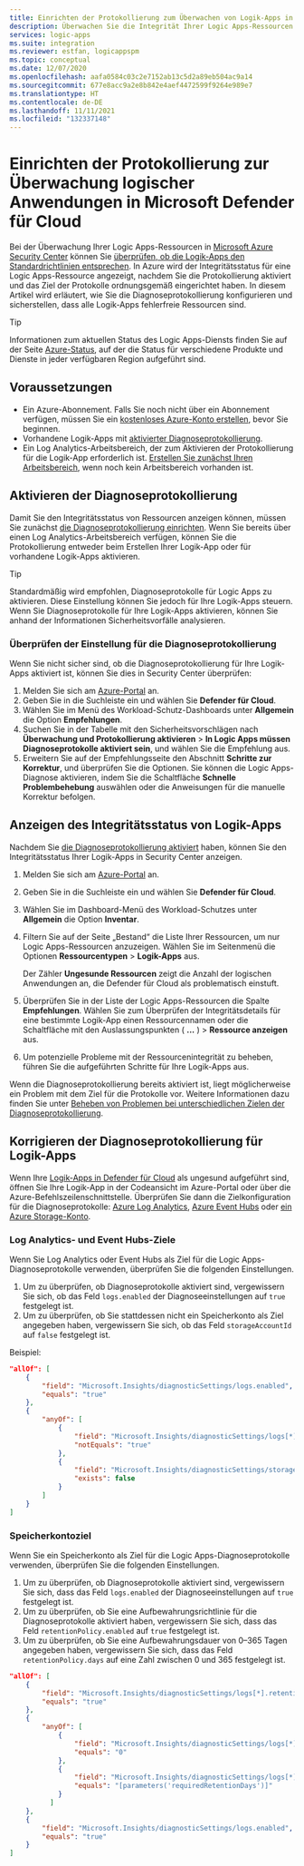 ```yaml
---
title: Einrichten der Protokollierung zum Überwachen von Logik-Apps in Azure Security Center
description: Überwachen Sie die Integrität Ihrer Logic Apps-Ressourcen in Azure Security Center, indem Sie die Diagnoseprotokollierung einrichten.
services: logic-apps
ms.suite: integration
ms.reviewer: estfan, logicappspm
ms.topic: conceptual
ms.date: 12/07/2020
ms.openlocfilehash: aafa0584c03c2e7152ab13c5d2a89eb504ac9a14
ms.sourcegitcommit: 677e8acc9a2e8b842e4aef4472599f9264e989e7
ms.translationtype: HT
ms.contentlocale: de-DE
ms.lasthandoff: 11/11/2021
ms.locfileid: "132337148"
---
```

# <a name="set-up-logging-to-monitor-logic-apps-in-microsoft-defender-for-cloud"></a>Einrichten der Protokollierung zur Überwachung logischer Anwendungen in Microsoft Defender für Cloud

Bei der Überwachung Ihrer Logic Apps-Ressourcen in [Microsoft Azure Security Center](../security-center/security-center-introduction.md) können Sie [überprüfen, ob die Logik-Apps den Standardrichtlinien entsprechen](#view-logic-apps-health-status). In Azure wird der Integritätsstatus für eine Logic Apps-Ressource angezeigt, nachdem Sie die Protokollierung aktiviert und das Ziel der Protokolle ordnungsgemäß eingerichtet haben. In diesem Artikel wird erläutert, wie Sie die Diagnoseprotokollierung konfigurieren und sicherstellen, dass alle Logik-Apps fehlerfreie Ressourcen sind.

> [!TIP]
> Informationen zum aktuellen Status des Logic Apps-Diensts finden Sie auf der Seite [Azure-Status](https://status.azure.com/), auf der die Status für verschiedene Produkte und Dienste in jeder verfügbaren Region aufgeführt sind.

## <a name="prerequisites"></a>Voraussetzungen

* Ein Azure-Abonnement. Falls Sie noch nicht über ein Abonnement verfügen, müssen Sie ein [kostenloses Azure-Konto erstellen](https://azure.microsoft.com/free/), bevor Sie beginnen.
* Vorhandene Logik-Apps mit [aktivierter Diagnoseprotokollierung](#enable-diagnostic-logging).
* Ein Log Analytics-Arbeitsbereich, der zum Aktivieren der Protokollierung für die Logik-App erforderlich ist. [Erstellen Sie zunächst Ihren Arbeitsbereich](../azure-monitor/logs/quick-create-workspace.md), wenn noch kein Arbeitsbereich vorhanden ist.

## <a name="enable-diagnostic-logging"></a>Aktivieren der Diagnoseprotokollierung

Damit Sie den Integritätsstatus von Ressourcen anzeigen können, müssen Sie zunächst [die Diagnoseprotokollierung einrichten](monitor-logic-apps-log-analytics.md). Wenn Sie bereits über einen Log Analytics-Arbeitsbereich verfügen, können Sie die Protokollierung entweder beim Erstellen Ihrer Logik-App oder für vorhandene Logik-Apps aktivieren.

> [!TIP]
> Standardmäßig wird empfohlen, Diagnoseprotokolle für Logic Apps zu aktivieren. Diese Einstellung können Sie jedoch für Ihre Logik-Apps steuern. Wenn Sie Diagnoseprotokolle für Ihre Logik-Apps aktivieren, können Sie anhand der Informationen Sicherheitsvorfälle analysieren.

### <a name="check-diagnostic-logging-setting"></a>Überprüfen der Einstellung für die Diagnoseprotokollierung

Wenn Sie nicht sicher sind, ob die Diagnoseprotokollierung für Ihre Logik-Apps aktiviert ist, können Sie dies in Security Center überprüfen:

1. Melden Sie sich am [Azure-Portal](https://portal.azure.com) an.
1. Geben Sie in die Suchleiste ein und wählen Sie **Defender für Cloud**.
1. Wählen Sie im Menü des Workload-Schutz-Dashboards unter **Allgemein** die Option **Empfehlungen**.
1. Suchen Sie in der Tabelle mit den Sicherheitsvorschlägen nach **Überwachung und Protokollierung aktivieren** &gt; **In Logic Apps müssen Diagnoseprotokolle aktiviert sein**, und wählen Sie die Empfehlung aus.
1. Erweitern Sie auf der Empfehlungsseite den Abschnitt **Schritte zur Korrektur**, und überprüfen Sie die Optionen. Sie können die Logic Apps-Diagnose aktivieren, indem Sie die Schaltfläche **Schnelle Problembehebung** auswählen oder die Anweisungen für die manuelle Korrektur befolgen.

## <a name="view-logic-apps-health-status"></a>Anzeigen des Integritätsstatus von Logik-Apps

Nachdem Sie [die Diagnoseprotokollierung aktiviert](#enable-diagnostic-logging) haben, können Sie den Integritätsstatus Ihrer Logik-Apps in Security Center anzeigen.

1. Melden Sie sich am [Azure-Portal](https://portal.azure.com) an.
1. Geben Sie in die Suchleiste ein und wählen Sie **Defender für Cloud**.
1. Wählen Sie im Dashboard-Menü des Workload-Schutzes unter **Allgemein** die Option **Inventar**.
1. Filtern Sie auf der Seite „Bestand“ die Liste Ihrer Ressourcen, um nur Logic Apps-Ressourcen anzuzeigen. Wählen Sie im Seitenmenü die Optionen **Ressourcentypen** &gt; **Logik-Apps** aus.

   Der Zähler **Ungesunde Ressourcen** zeigt die Anzahl der logischen Anwendungen an, die Defender für Cloud als problematisch einstuft.
1.  Überprüfen Sie in der Liste der Logic Apps-Ressourcen die Spalte **Empfehlungen**. Wählen Sie zum Überprüfen der Integritätsdetails für eine bestimmte Logik-App einen Ressourcennamen oder die Schaltfläche mit den Auslassungspunkten ( **...** ) &gt; **Ressource anzeigen** aus.
1.  Um potenzielle Probleme mit der Ressourcenintegrität zu beheben, führen Sie die aufgeführten Schritte für Ihre Logik-Apps aus.

Wenn die Diagnoseprotokollierung bereits aktiviert ist, liegt möglicherweise ein Problem mit dem Ziel für die Protokolle vor. Weitere Informationen dazu finden Sie unter [Beheben von Problemen bei unterschiedlichen Zielen der Diagnoseprotokollierung](#fix-diagnostic-logging-for-logic-apps).

## <a name="fix-diagnostic-logging-for-logic-apps"></a>Korrigieren der Diagnoseprotokollierung für Logik-Apps

Wenn Ihre [Logik-Apps in Defender für Cloud](#view-logic-apps-health-status) als ungesund aufgeführt sind, öffnen Sie Ihre Logik-App in der Codeansicht im Azure-Portal oder über die Azure-Befehlszeilenschnittstelle. Überprüfen Sie dann die Zielkonfiguration für die Diagnoseprotokolle: [Azure Log Analytics](#log-analytics-and-event-hubs-destinations), [Azure Event Hubs](#log-analytics-and-event-hubs-destinations) oder [ein Azure Storage-Konto](#storage-account-destination).

### <a name="log-analytics-and-event-hubs-destinations"></a>Log Analytics- und Event Hubs-Ziele

Wenn Sie Log Analytics oder Event Hubs als Ziel für die Logic Apps-Diagnoseprotokolle verwenden, überprüfen Sie die folgenden Einstellungen. 

1. Um zu überprüfen, ob Diagnoseprotokolle aktiviert sind, vergewissern Sie sich, ob das Feld `logs.enabled` der Diagnoseeinstellungen auf `true` festgelegt ist. 
1. Um zu überprüfen, ob Sie stattdessen nicht ein Speicherkonto als Ziel angegeben haben, vergewissern Sie sich, ob das Feld `storageAccountId` auf `false` festgelegt ist.

Beispiel:

```json
"allOf": [
    {
        "field": "Microsoft.Insights/diagnosticSettings/logs.enabled",
        "equals": "true"
    },
    {
        "anyOf": [
            {
                "field": "Microsoft.Insights/diagnosticSettings/logs[*].retentionPolicy.enabled",
                "notEquals": "true"
            },
            {
                "field": "Microsoft.Insights/diagnosticSettings/storageAccountId",
                "exists": false
            }
        ]
    }
] 
```

### <a name="storage-account-destination"></a>Speicherkontoziel

Wenn Sie ein Speicherkonto als Ziel für die Logic Apps-Diagnoseprotokolle verwenden, überprüfen Sie die folgenden Einstellungen.

1. Um zu überprüfen, ob Diagnoseprotokolle aktiviert sind, vergewissern Sie sich, dass das Feld `logs.enabled` der Diagnoseeinstellungen auf `true` festgelegt ist.
1. Um zu überprüfen, ob Sie eine Aufbewahrungsrichtlinie für die Diagnoseprotokolle aktiviert haben, vergewissern Sie sich, dass das Feld `retentionPolicy.enabled` auf `true` festgelegt ist.
1. Um zu überprüfen, ob Sie eine Aufbewahrungsdauer von 0–365 Tagen angegeben haben, vergewissern Sie sich, dass das Feld `retentionPolicy.days` auf eine Zahl zwischen 0 und 365 festgelegt ist.

```json
"allOf": [
    {
        "field": "Microsoft.Insights/diagnosticSettings/logs[*].retentionPolicy.enabled",
        "equals": "true"
    },
    {
        "anyOf": [
            {
                "field": "Microsoft.Insights/diagnosticSettings/logs[*].retentionPolicy.days",
                "equals": "0"
            },
            {
                "field": "Microsoft.Insights/diagnosticSettings/logs[*].retentionPolicy.days",
                "equals": "[parameters('requiredRetentionDays')]"
            }
          ]
    },
    {
        "field": "Microsoft.Insights/diagnosticSettings/logs.enabled",
        "equals": "true"
    }
]
```
